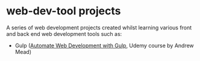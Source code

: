 # web-dev-tool projects

A series of web development projects created whilst learning various front and back end web development tools such as:
 * Gulp ([Automate Web Development with Gulp](https://www.udemy.com/learn-gulp/learn/v4/content), Udemy course by Andrew Mead)
